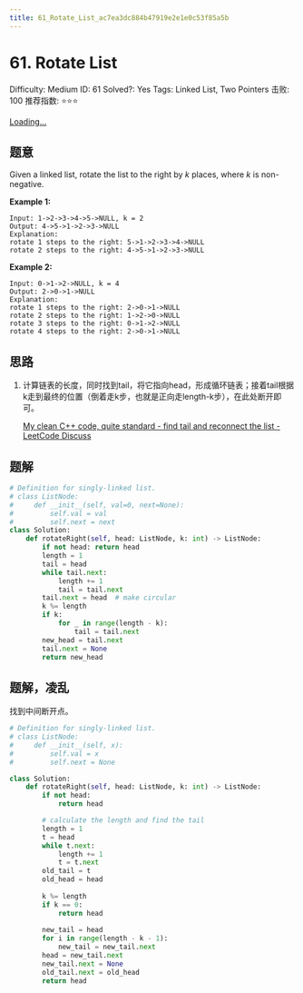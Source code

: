 ```yaml
---
title: 61_Rotate_List_ac7ea3dc884b47919e2e1e0c53f85a5b
---
```


# 61. Rotate List

Difficulty: Medium
ID: 61
Solved?: Yes
Tags: Linked List, Two Pointers
击败: 100
推荐指数: ⭐⭐⭐

[Loading...](https://leetcode.com/problems/rotate-list/)

## 题意

Given a linked list, rotate the list to the right by *k* places, where *k* is non-negative.

**Example 1:**

```
Input: 1->2->3->4->5->NULL, k = 2
Output: 4->5->1->2->3->NULL
Explanation:
rotate 1 steps to the right: 5->1->2->3->4->NULL
rotate 2 steps to the right: 4->5->1->2->3->NULL

```

**Example 2:**

```
Input: 0->1->2->NULL, k = 4
Output: 2->0->1->NULL
Explanation:
rotate 1 steps to the right: 2->0->1->NULL
rotate 2 steps to the right: 1->2->0->NULL
rotate 3 steps to the right: 0->1->2->NULL
rotate 4 steps to the right: 2->0->1->NULL
```

## 思路

1. 计算链表的长度，同时找到tail，将它指向head，形成循环链表；接着tail根据k走到最终的位置（倒着走k步，也就是正向走length-k步），在此处断开即可。
    
    [My clean C++ code, quite standard - find tail and reconnect the list - LeetCode Discuss](https://leetcode.com/problems/rotate-list/discuss/22735/My-clean-C%2B%2B-code-quite-standard-(find-tail-and-reconnect-the-list))
    

## 题解

```python
# Definition for singly-linked list.
# class ListNode:
#     def __init__(self, val=0, next=None):
#         self.val = val
#         self.next = next
class Solution:
    def rotateRight(self, head: ListNode, k: int) -> ListNode:
        if not head: return head
        length = 1
        tail = head
        while tail.next:
            length += 1
            tail = tail.next
        tail.next = head  # make circular
        k %= length
        if k:
            for _ in range(length - k):
                tail = tail.next
        new_head = tail.next
        tail.next = None
        return new_head
```

## 题解，凌乱

找到中间断开点。

```python
# Definition for singly-linked list.
# class ListNode:
#     def __init__(self, x):
#         self.val = x
#         self.next = None

class Solution:
    def rotateRight(self, head: ListNode, k: int) -> ListNode:
        if not head:
            return head

        # calculate the length and find the tail
        length = 1
        t = head
        while t.next:
            length += 1
            t = t.next
        old_tail = t
        old_head = head
        
        k %= length
        if k == 0:
            return head
        
        new_tail = head
        for i in range(length - k - 1):
            new_tail = new_tail.next
        head = new_tail.next
        new_tail.next = None
        old_tail.next = old_head
        return head
```
